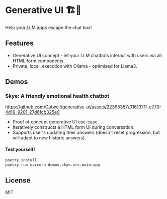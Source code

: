 # Generative UI 🏗️💬
Help your LLM apps escape the chat box!

## Features

* Generative UI concept - let your LLM chatbots interact with users via all HTML form components.
* Private, local, execution with Ollama - optimised for Llama3.

## Demos

### Skye: A friendly emotional health chatbot

https://github.com/Cutwell/generative-ui/assets/22395357/0161971f-e770-4d19-9201-27d6fcb325e0

* Proof of concept generative UI use-case.
* Iteratively constructs a HTML form UI during conversation.
* Supports user's updating their answers (doesn't reset progression, but will adapt to new historic answers).

#### Test yourself!

```zsh
poetry install
poetry run uvicorn demos.skye.src.main:app
```

## License
MIT
